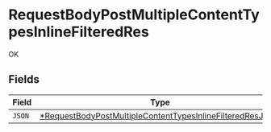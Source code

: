 # RequestBodyPostMultipleContentTypesInlineFilteredRes

OK


## Fields

| Field                                                                                                                                            | Type                                                                                                                                             | Required                                                                                                                                         | Description                                                                                                                                      |
| ------------------------------------------------------------------------------------------------------------------------------------------------ | ------------------------------------------------------------------------------------------------------------------------------------------------ | ------------------------------------------------------------------------------------------------------------------------------------------------ | ------------------------------------------------------------------------------------------------------------------------------------------------ |
| `JSON`                                                                                                                                           | [*RequestBodyPostMultipleContentTypesInlineFilteredResJSON](../../models/operations/requestbodypostmultiplecontenttypesinlinefilteredresjson.md) | :heavy_minus_sign:                                                                                                                               | N/A                                                                                                                                              |